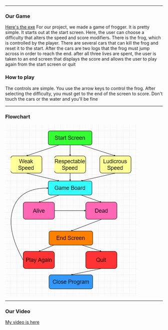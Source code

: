 
<hr>
<h3> Our Game </h3>
<a href ="https://github.com/Something-Grandma-Friendly/Final/releases/download/FinalVersion/Final.exe">Here's the exe</a>
For our project, we made a game of frogger. It is pretty simple. It starts out at the start screen. Here, the user can choose a difficulty that alters the speed and score modifiers. There is the frog, which is controlled by the player. There are several cars that can kill the frog and reset it to the start. After the cars are two logs that the frog must jump across in order to reach the end. after all three lives are spent, the user is taken to an end screen that displays the score and allows the user to play again from the start screen or quit


<h3> How to play </h3>
The controls are simple. You use the arrow keys to control the frog. After selecting the difficulty, you must get to the end of the screen to score. Don't touch the cars or the water and you'll be fine
<hr>


<h3> Flowchart </h3>
<img src = "Flowchart.PNG">
<hr>

<h3> Our Video </h3>
<a href ="https://youtu.be/8fz-1cOmTpg">My video is here</a>
